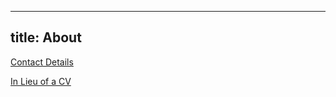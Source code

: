 

---
title: About
---


[Contact Details](contact_details)

 [In Lieu of a CV](harvard_application)
